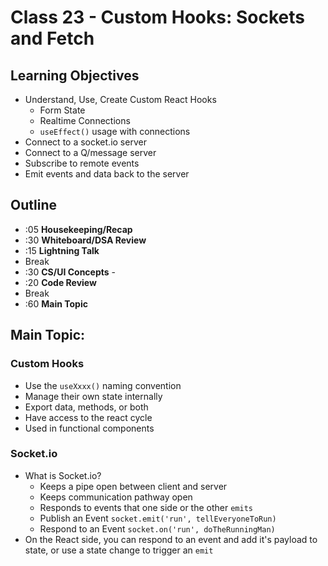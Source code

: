 # Class 23 - Custom Hooks: Sockets and Fetch

## Learning Objectives

* Understand, Use, Create Custom React Hooks
  * Form State
  * Realtime Connections
  * `useEffect()` usage with connections
* Connect to a socket.io server
* Connect to a Q/message server
* Subscribe to remote events
* Emit events and data back to the server

## Outline
* :05 **Housekeeping/Recap**
* :30 **Whiteboard/DSA Review**
* :15 **Lightning Talk**
* Break
* :30 **CS/UI Concepts** -
* :20 **Code Review**
* Break
* :60 **Main Topic**

## Main Topic: 

### Custom Hooks
* Use the `useXxxx()` naming convention
* Manage their own state internally
* Export data, methods, or both
* Have access to the react cycle
* Used in functional components

### Socket.io
* What is Socket.io?
  * Keeps a pipe open between client and server
  * Keeps communication pathway open
  * Responds to events that one side or the other `emits`
  * Publish an Event `socket.emit('run', tellEveryoneToRun)`
  * Respond to an Event `socket.on('run', doTheRunningMan)`
* On the React side, you can respond to an event and add it's payload to state, or use a state change to trigger an `emit`
